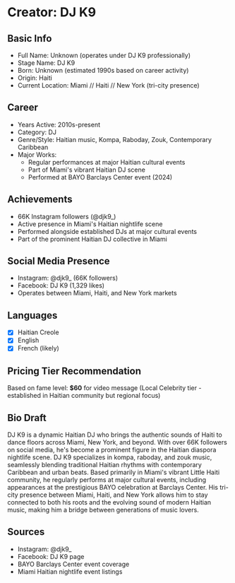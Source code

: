# Creator: DJ K9

## Basic Info
- Full Name: Unknown (operates under DJ K9 professionally)
- Stage Name: DJ K9
- Born: Unknown (estimated 1990s based on career activity)
- Origin: Haiti
- Current Location: Miami // Haiti // New York (tri-city presence)

## Career
- Years Active: 2010s-present
- Category: DJ
- Genre/Style: Haitian music, Kompa, Raboday, Zouk, Contemporary Caribbean
- Major Works: 
  - Regular performances at major Haitian cultural events
  - Part of Miami's vibrant Haitian DJ scene
  - Performed at BAYO Barclays Center event (2024)

## Achievements
- 66K Instagram followers (@djk9_)
- Active presence in Miami's Haitian nightlife scene
- Performed alongside established DJs at major cultural events
- Part of the prominent Haitian DJ collective in Miami

## Social Media Presence
- Instagram: @djk9_ (66K followers)
- Facebook: DJ K9 (1,329 likes)
- Operates between Miami, Haiti, and New York markets

## Languages
- [x] Haitian Creole
- [x] English  
- [x] French (likely)

## Pricing Tier Recommendation
Based on fame level: **$60** for video message (Local Celebrity tier - established in Haitian community but regional focus)

## Bio Draft
DJ K9 is a dynamic Haitian DJ who brings the authentic sounds of Haiti to dance floors across Miami, New York, and beyond. With over 66K followers on social media, he's become a prominent figure in the Haitian diaspora nightlife scene. DJ K9 specializes in kompa, raboday, and zouk music, seamlessly blending traditional Haitian rhythms with contemporary Caribbean and urban beats. Based primarily in Miami's vibrant Little Haiti community, he regularly performs at major cultural events, including appearances at the prestigious BAYO celebration at Barclays Center. His tri-city presence between Miami, Haiti, and New York allows him to stay connected to both his roots and the evolving sound of modern Haitian music, making him a bridge between generations of music lovers.

## Sources
- Instagram: @djk9_
- Facebook: DJ K9 page
- BAYO Barclays Center event coverage
- Miami Haitian nightlife event listings